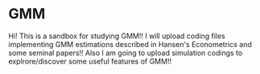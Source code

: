 # GMM
Hi! This is a sandbox for studying GMM!!
I will upload coding files implementing GMM estimations described in Hansen's Econometrics and some seminal papers!! 
Also I am going to upload simulation codings to explrore/discover some useful features of GMM!!
